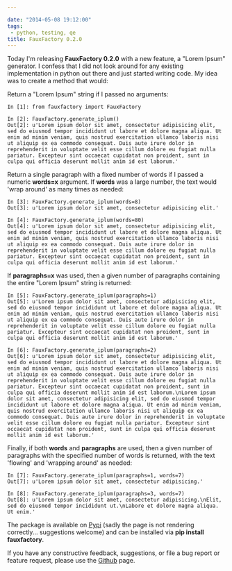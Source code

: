 ```yaml
---

date: "2014-05-08 19:12:00"
tags:
 - python, testing, qe
title: FauxFactory 0.2.0
---
```


Today I\'m releasing **FauxFactory 0.2.0** with a new feature, a \"Lorem
Ipsum\" generator. I confess that I did not look around for any existing
implementation in python out there and just started writing code. My
idea was to create a method that would:

Return a \"Lorem Ipsum\" string if I passed no arguments:

``` {.python}
In [1]: from fauxfactory import FauxFactory

In [2]: FauxFactory.generate_iplum()
Out[2]: u'Lorem ipsum dolor sit amet, consectetur adipisicing elit,
sed do eiusmod tempor incididunt ut labore et dolore magna aliqua. Ut
enim ad minim veniam, quis nostrud exercitation ullamco laboris nisi
ut aliquip ex ea commodo consequat. Duis aute irure dolor in
reprehenderit in voluptate velit esse cillum dolore eu fugiat nulla
pariatur. Excepteur sint occaecat cupidatat non proident, sunt in
culpa qui officia deserunt mollit anim id est laborum.'
```

Return a single paragraph with a fixed number of words if I passed a
numeric **words=x** argument. If **words** was a large number, the text
would \'wrap around\' as many times as needed:

``` {.python}
In [3]: FauxFactory.generate_iplum(words=8)
Out[3]: u'Lorem ipsum dolor sit amet, consectetur adipisicing elit.'

In [4]: FauxFactory.generate_iplum(words=80)
Out[4]: u'Lorem ipsum dolor sit amet, consectetur adipisicing elit,
sed do eiusmod tempor incididunt ut labore et dolore magna aliqua. Ut
enim ad minim veniam, quis nostrud exercitation ullamco laboris nisi
ut aliquip ex ea commodo consequat. Duis aute irure dolor in
reprehenderit in voluptate velit esse cillum dolore eu fugiat nulla
pariatur. Excepteur sint occaecat cupidatat non proident, sunt in
culpa qui officia deserunt mollit anim id est laborum.'
```

If **paragraphs=x** was used, then a given number of paragraphs
containing the entire \"Lorem Ipsum\" string is returned:

``` {.python}
In [5]: FauxFactory.generate_iplum(paragraphs=1)
Out[5]: u'Lorem ipsum dolor sit amet, consectetur adipisicing elit,
sed do eiusmod tempor incididunt ut labore et dolore magna aliqua. Ut
enim ad minim veniam, quis nostrud exercitation ullamco laboris nisi
ut aliquip ex ea commodo consequat. Duis aute irure dolor in
reprehenderit in voluptate velit esse cillum dolore eu fugiat nulla
pariatur. Excepteur sint occaecat cupidatat non proident, sunt in
culpa qui officia deserunt mollit anim id est laborum.'

In [6]: FauxFactory.generate_iplum(paragraphs=2)
Out[6]: u'Lorem ipsum dolor sit amet, consectetur adipisicing elit,
sed do eiusmod tempor incididunt ut labore et dolore magna aliqua. Ut
enim ad minim veniam, quis nostrud exercitation ullamco laboris nisi
ut aliquip ex ea commodo consequat. Duis aute irure dolor in
reprehenderit in voluptate velit esse cillum dolore eu fugiat nulla
pariatur. Excepteur sint occaecat cupidatat non proident, sunt in
culpa qui officia deserunt mollit anim id est laborum.\nLorem ipsum
dolor sit amet, consectetur adipisicing elit, sed do eiusmod tempor
incididunt ut labore et dolore magna aliqua. Ut enim ad minim veniam,
quis nostrud exercitation ullamco laboris nisi ut aliquip ex ea
commodo consequat. Duis aute irure dolor in reprehenderit in voluptate
velit esse cillum dolore eu fugiat nulla pariatur. Excepteur sint
occaecat cupidatat non proident, sunt in culpa qui officia deserunt
mollit anim id est laborum.'
```

Finally, if both **words** and **paragraphs** are used, then a given
number of paragraphs with the specified number of words is returned,
with the text \'flowing\' and \'wrapping around\' as needed:

``` {.python}
In [7]: FauxFactory.generate_iplum(paragraphs=1, words=7)
Out[7]: u'Lorem ipsum dolor sit amet, consectetur adipisicing.'

In [8]: FauxFactory.generate_iplum(paragraphs=3, words=7)
Out[8]: u'Lorem ipsum dolor sit amet, consectetur adipisicing.\nElit,
sed do eiusmod tempor incididunt ut.\nLabore et dolore magna aliqua.
Ut enim.'
```

The package is available on
[Pypi](https://pypi.python.org/pypi/fauxfactory/0.2.0) (sadly the page
is not rendering correctly\... suggestions welcome) and can be installed
via **pip install fauxfactory**.

If you have any constructive feedback, suggestions, or file a bug report
or feature request, please use the
[Github](https://github.com/omaciel/fauxfactory) page.
